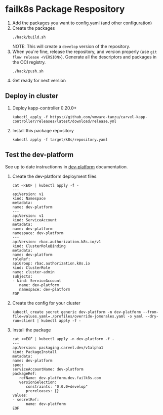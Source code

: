# failk8s Package Respository

1. Add the packages you want to config.yaml (and other configuration)
2. Create the packages
   ```
   ./hack/build.sh
   ```
   NOTE: This will create a `develop` version of the repository.
3. When you're fine, release the repository, and version properly (use `git flow release <VERSION>`).
   Generate all the descriptors and packages in the OCI registry.
   ```
   ./hack/push.sh
   ```
4. Get ready for next version


## Deploy in cluster

1. Deploy kapp-controller 0.20.0+
   ```
   kubectl apply -f https://github.com/vmware-tanzu/carvel-kapp-controller/releases/latest/download/release.yml
   ```
2. Install this package repository
   ```
   kubectl apply -f target/k8s/repository.yaml
   ```

## Test the dev-platform

See up to date instructionns in [dev-platform](https://github.com/failk8s-packages/dev-platform) documentation. 

1. Create the dev-platform deployment files
   ```
   cat <<EOF | kubectl apply -f -
   ---
   apiVersion: v1
   kind: Namespace
   metadata:
   name: dev-platform
   ---
   apiVersion: v1
   kind: ServiceAccount
   metadata:
   name: dev-platform
   namespace: dev-platform
   ---
   apiVersion: rbac.authorization.k8s.io/v1
   kind: ClusterRoleBinding
   metadata:
   name: dev-platform
   roleRef:
   apiGroup: rbac.authorization.k8s.io
   kind: ClusterRole
   name: cluster-admin
   subjects:
   - kind: ServiceAccount
      name: dev-platform
      namespace: dev-platform
   EOF 
   ```
2. Create the config for your cluster
   ```
   kubectl create secret generic dev-platform -n dev-platform --from-file=values.yaml=./profiles/override-jomorales.yaml -o yaml --dry-run=client | kubectl apply -f -
   ```
3. Install the package
   ```
   cat <<EOF | kubectl apply -n dev-platform -f -
   ---
   apiVersion: packaging.carvel.dev/v1alpha1
   kind: PackageInstall
   metadata:
   name: dev-platform
   spec:
   serviceAccountName: dev-platform
   packageRef:
      refName: dev-platform.dev.failk8s.com
      versionSelection:
         constraints: "0.0.0+develop"
         prereleases: {}
   values:
   - secretRef:
         name: dev-platform
   EOF
   ```
